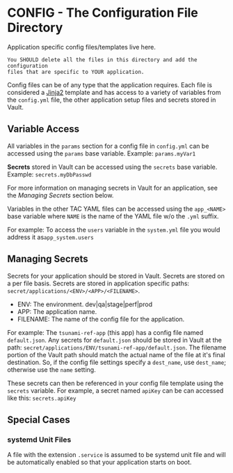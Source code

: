 # CONFIG - The Configuration File Directory
Application specific config files/templates live here.

```{ATTENTION}
You SHOULD delete all the files in this directory and add the configuration
files that are specific to YOUR application.
```

Config files can be of any type that the application requires. Each file is considered a [Jinja2](https://jinja.palletsprojects.com/en/2.11.x/) template and has access to a variety of variables from the `config.yml` file, the other application setup files and secrets stored in Vault.

## Variable Access
All variables in the `params` section for a config file in `config.yml` can be accessed using the `params` base variable. Example: `params.myVar1`

**Secrets** stored in Vault can be accessed using the `secrets` base variable. 
Example: `secrets.myDbPasswd`

For more information on managing secrets in Vault for an application, see the *Managing Secrets* section below.

Variables in the other TAC YAML files can be accessed using the `app_<NAME>` base variable where `NAME` is the name of the YAML file w/o the `.yml` suffix. 

For example: To access the `users` variable in the `system.yml` file you would
address it as`app_system.users`

## Managing Secrets
Secrets for your application should be stored in Vault. Secrets are stored on a per file basis. Secrets are stored in application specific paths: `secret/applications/<ENV>/<APP>/<FILENAME>`.

* ENV: The environment. dev|qa|stage|perf|prod
* APP: The application name.
* FILENAME: The name of the config file for the application.

For example: The `tsunami-ref-app` (this app) has a config file named `default.json`.
Any secrets for `default.json` should be stored in Vault at the path: `secret/applications/ENV/tsunami-ref-app/default.json`. The filename portion of the Vault path should match the actual name of the file at it's final destination. So, if the config file settings specify a `dest_name`, use `dest_name`; otherwise use the `name` setting.

These secrets can then be referenced in your config file template using the `secrets` variable.
For example, a secret named `apiKey` can be can accessed like this: `secrets.apiKey`

## Special Cases 
### systemd Unit Files
A file with the extension `.service` is assumed to be systemd unit file and will be automatically enabled so that your application starts on boot.
